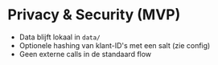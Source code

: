 
# Privacy & Security (MVP)
- Data blijft lokaal in `data/`
- Optionele hashing van klant-ID's met een salt (zie config)
- Geen externe calls in de standaard flow
